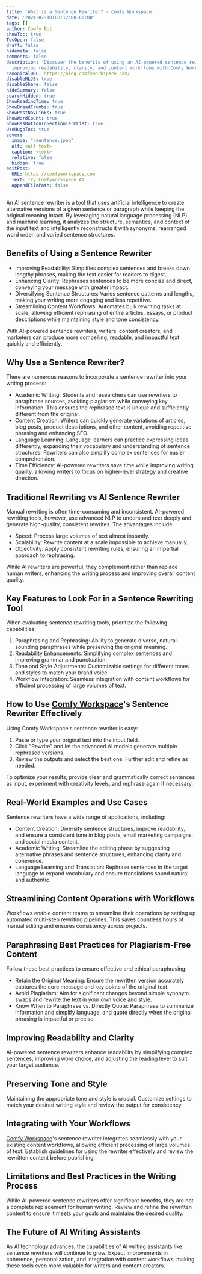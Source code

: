```yaml
---
title: 'What is a Sentence Rewriter? - Comfy Workspace'
date: '2024-07-10T00:12:00-00:00'
tags: []
author: Comfy Bot
showToc: true
TocOpen: false
draft: false
hidemeta: false
comments: false
description: 'Discover the benefits of using an AI-powered sentence rewriter for
  improving readability, clarity, and content workflows with Comfy Workspace.'
canonicalURL: https://blog.comfyworkspace.com/
disableHLJS: true
disableShare: false
hideSummary: false
searchHidden: true
ShowReadingTime: true
ShowBreadCrumbs: true
ShowPostNavLinks: true
ShowWordCount: true
ShowRssButtonInSectionTermList: true
UseHugoToc: true
cover:
  image: "/sentence.jpeg"
  alt: <alt text>
  caption: <text>
  relative: false
  hidden: true
editPost:
  URL: https://comfyworkspace.com
  Text: Try Comfyworkspace AI
  appendFilePath: false
---
```


An AI sentence rewriter is a tool that uses artificial intelligence to create alternative versions of a given sentence or paragraph while keeping the original meaning intact. By leveraging natural language processing (NLP) and machine learning, it analyzes the structure, semantics, and context of the input text and intelligently reconstructs it with synonyms, rearranged word order, and varied sentence structures.

## Benefits of Using a Sentence Rewriter

- Improving Readability: Simplifies complex sentences and breaks down lengthy phrases, making the text easier for readers to digest.
- Enhancing Clarity: Rephrases sentences to be more concise and direct, conveying your message with greater impact.
- Diversifying Sentence Structures: Varies sentence patterns and lengths, making your writing more engaging and less repetitive.
- Streamlining Content Workflows: Automates bulk rewriting tasks at scale, allowing efficient rephrasing of entire articles, essays, or product descriptions while maintaining style and tone consistency.

With AI-powered sentence rewriters, writers, content creators, and marketers can produce more compelling, readable, and impactful text quickly and efficiently.

## Why Use a Sentence Rewriter?

There are numerous reasons to incorporate a sentence rewriter into your writing process:

- Academic Writing: Students and researchers can use rewriters to paraphrase sources, avoiding plagiarism while conveying key information. This ensures the rephrased text is unique and sufficiently different from the original.
- Content Creation: Writers can quickly generate variations of articles, blog posts, product descriptions, and other content, avoiding repetitive phrasing and enhancing SEO.
- Language Learning: Language learners can practice expressing ideas differently, expanding their vocabulary and understanding of sentence structures. Rewriters can also simplify complex sentences for easier comprehension.
- Time Efficiency: AI-powered rewriters save time while improving writing quality, allowing writers to focus on higher-level strategy and creative direction.

## Traditional Rewriting vs AI Sentence Rewriter

Manual rewriting is often time-consuming and inconsistent. AI-powered rewriting tools, however, use advanced NLP to understand text deeply and generate high-quality, consistent rewrites. The advantages include:

- Speed: Process large volumes of text almost instantly.
- Scalability: Rewrite content at a scale impossible to achieve manually.
- Objectivity: Apply consistent rewriting rules, ensuring an impartial approach to rephrasing.

While AI rewriters are powerful, they complement rather than replace human writers, enhancing the writing process and improving overall content quality.

## Key Features to Look For in a Sentence Rewriting Tool

When evaluating sentence rewriting tools, prioritize the following capabilities:

1. Paraphrasing and Rephrasing: Ability to generate diverse, natural-sounding paraphrases while preserving the original meaning.
2. Readability Enhancements: Simplifying complex sentences and improving grammar and punctuation.
3. Tone and Style Adjustments: Customizable settings for different tones and styles to match your brand voice.
4. Workflow Integration: Seamless integration with content workflows for efficient processing of large volumes of text.

## How to Use [Comfy Workspace](https://comfyworkspace.com/prices)'s Sentence Rewriter Effectively

Using Comfy Workspace's sentence rewriter is easy:

1. Paste or type your original text into the input field.
2. Click "Rewrite" and let the advanced AI models generate multiple rephrased versions.
3. Review the outputs and select the best one. Further edit and refine as needed.

To optimize your results, provide clear and grammatically correct sentences as input, experiment with creativity levels, and rephrase again if necessary.

## Real-World Examples and Use Cases

Sentence rewriters have a wide range of applications, including:

- Content Creation: Diversify sentence structures, improve readability, and ensure a consistent tone in blog posts, email marketing campaigns, and social media content.
- Academic Writing: Streamline the editing phase by suggesting alternative phrases and sentence structures, enhancing clarity and coherence.
- Language Learning and Translation: Rephrase sentences in the target language to expand vocabulary and ensure translations sound natural and authentic.

## Streamlining Content Operations with Workflows

Workflows enable content teams to streamline their operations by setting up automated multi-step rewriting pipelines. This saves countless hours of manual editing and ensures consistency across projects.

## Paraphrasing Best Practices for Plagiarism-Free Content

Follow these best practices to ensure effective and ethical paraphrasing:

- Retain the Original Meaning: Ensure the rewritten version accurately captures the core message and key points of the original text.
- Avoid Plagiarism: Aim for significant changes beyond simple synonym swaps and rewrite the text in your own voice and style.
- Know When to Paraphrase vs. Directly Quote: Paraphrase to summarize information and simplify language, and quote directly when the original phrasing is impactful or precise.

## Improving Readability and Clarity

AI-powered sentence rewriters enhance readability by simplifying complex sentences, improving word choice, and adjusting the reading level to suit your target audience.

## Preserving Tone and Style

Maintaining the appropriate tone and style is crucial. Customize settings to match your desired writing style and review the output for consistency.

## Integrating with Your Workflows

[Comfy Workspace](https://comfyworkspace.com/prices)'s sentence rewriter integrates seamlessly with your existing content workflows, allowing efficient processing of large volumes of text. Establish guidelines for using the rewriter effectively and review the rewritten content before publishing.

## Limitations and Best Practices in the Writing Process

While AI-powered sentence rewriters offer significant benefits, they are not a complete replacement for human writing. Review and refine the rewritten content to ensure it meets your goals and maintains the desired quality.

## The Future of AI Writing Assistants

As AI technology advances, the capabilities of AI writing assistants like sentence rewriters will continue to grow. Expect improvements in coherence, personalization, and integration with content workflows, making these tools even more valuable for writers and content creators.